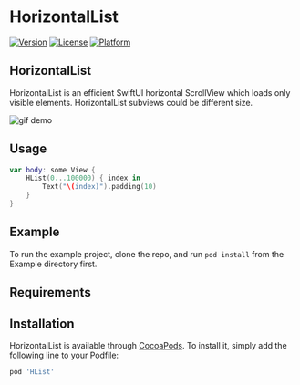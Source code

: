# HorizontalList

[![Version](https://img.shields.io/cocoapods/v/HorizontalList.svg?style=flat)](https://cocoapods.org/pods/HorizontalList)
[![License](https://img.shields.io/cocoapods/l/HorizontalList.svg?style=flat)](https://cocoapods.org/pods/HorizontalList)
[![Platform](https://img.shields.io/cocoapods/p/HorizontalList.svg?style=flat)](https://cocoapods.org/pods/HorizontalList)

## HorizontalList

HorizontalList is an efficient SwiftUI horizontal ScrollView which loads only visible elements. HorizontalList subviews could be different size. 

![gif demo](https://github.com/ivorost/HorizontalList/blob/master/demo.gif)

## Usage

```swift
var body: some View {
    HList(0...100000) { index in
        Text("\(index)").padding(10)
    }
}
```

## Example

To run the example project, clone the repo, and run `pod install` from the Example directory first.

## Requirements

## Installation

HorizontalList is available through [CocoaPods](https://cocoapods.org). To install
it, simply add the following line to your Podfile:

```ruby
pod 'HList'
```
